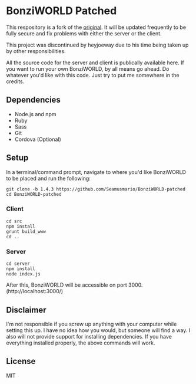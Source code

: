 # BonziWORLD Patched

This respository is a fork of the [original](https://github.com/heyjoeway/BonziWORLD). It will be updated frequently to be fully secure and fix problems with either the server or the client.

This project was discontinued by heyjoeway due to his time being taken up by other responsibilities.

All the source code for the server and client is publically available here. If you want to run your own BonziWORLD, by all means go ahead. Do whatever you'd like with this code. Just try to put me somewhere in the credits.

## Dependencies
- Node.js and npm
- Ruby
- Sass
- Git
- Cordova (Optional)

## Setup
In a terminal/command prompt, navigate to where you'd like BonziWORLD to be placed and run the following:
```
git clone -b 1.4.3 https://github.com/Seamusmario/BonziWORLD-patched
cd BonziWORLD-patched
```

### Client
```
cd src
npm install
grunt build_www
cd ..
```

### Server
```
cd server
npm install
node index.js
```
After this, BonziWORLD will be accessible on port 3000. (http://localhost:3000/)

## Disclaimer
I'm not responsible if you screw up anything with your computer while setting this up. I have no idea how you would, but someone will find a way. I also will not provide support for installing dependencies. If you have everything installed properly, the above commands will work.

## License
MIT
